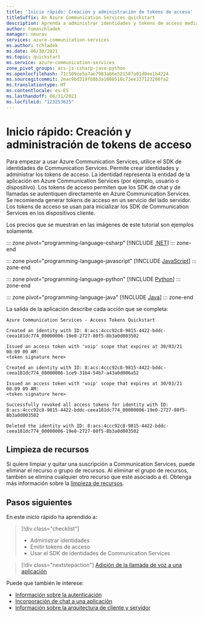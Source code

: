 ```yaml
---
title: 'Inicio rápido: Creación y administración de tokens de acceso'
titleSuffix: An Azure Communication Services quickstart
description: Aprenda a administrar identidades y tokens de acceso mediante el SDK de identidades de Azure Communication Services.
author: tomaschladek
manager: nmurav
services: azure-communication-services
ms.author: tchladek
ms.date: 06/30/2021
ms.topic: quickstart
ms.service: azure-communication-services
zone_pivot_groups: acs-js-csharp-java-python
ms.openlocfilehash: 71c509ce5a7ae7983a66e521587a01d0ee1b4224
ms.sourcegitcommit: 2eac9bd319fb8b3a1080518c73ee337123286fa2
ms.translationtype: HT
ms.contentlocale: es-ES
ms.lasthandoff: 08/31/2021
ms.locfileid: "123253625"
---
```

# <a name="quickstart-create-and-manage-access-tokens"></a>Inicio rápido: Creación y administración de tokens de acceso

Para empezar a usar Azure Communication Services, utilice el SDK de identidades de Communication Services. Permite crear identidades y administrar los tokens de acceso. La identidad representa la entidad de la aplicación en Azure Communication Services (por ejemplo, usuario o dispositivo). Los tokens de acceso permiten que los SDK de chat y de llamadas se autentiquen directamente en Azure Communication Services. Se recomienda generar tokens de acceso en un servicio del lado servidor. Los tokens de acceso se usan para inicializar los SDK de Communication Services en los dispositivos cliente.

Los precios que se muestran en las imágenes de este tutorial son ejemplos solamente.

::: zone pivot="programming-language-csharp"
[!INCLUDE [.NET](./includes/user-access-token-net.md)]
::: zone-end

::: zone pivot="programming-language-javascript"
[!INCLUDE [JavaScript](./includes/user-access-token-js.md)]
::: zone-end

::: zone pivot="programming-language-python"
[!INCLUDE [Python](./includes/user-access-token-python.md)]
::: zone-end

::: zone pivot="programming-language-java"
[!INCLUDE [Java](./includes/user-access-token-java.md)]
::: zone-end

La salida de la aplicación describe cada acción que se completa:
<!---cSpell:disable --->
```console
Azure Communication Services - Access Tokens Quickstart

Created an identity with ID: 8:acs:4ccc92c8-9815-4422-bddc-ceea181dc774_00000006-19e0-2727-80f5-8b3a0d003502

Issued an access token with 'voip' scope that expires at 30/03/21 08:09 09 AM:
<token signature here>

Created an identity with ID: 8:acs:4ccc92c8-9815-4422-bddc-ceea181dc774_00000006-1ce9-31b4-54b7-a43a0d006a52

Issued an access token with 'voip' scope that expires at 30/03/21 08:09 09 AM:
<token signature here>

Successfully revoked all access tokens for identity with ID: 8:acs:4ccc92c8-9815-4422-bddc-ceea181dc774_00000006-19e0-2727-80f5-8b3a0d003502

Deleted the identity with ID: 8:acs:4ccc92c8-9815-4422-bddc-ceea181dc774_00000006-19e0-2727-80f5-8b3a0d003502
```
<!---cSpell:enable --->

## <a name="clean-up-resources"></a>Limpieza de recursos

Si quiere limpiar y quitar una suscripción a Communication Services, puede eliminar el recurso o grupo de recursos. Al eliminar el grupo de recursos, también se elimina cualquier otro recurso que esté asociado a él. Obtenga más información sobre la [limpieza de recursos](./create-communication-resource.md#clean-up-resources).

## <a name="next-steps"></a>Pasos siguientes

En este inicio rápido ha aprendido a:

> [!div class="checklist"]
> * Administrar identidades
> * Emitir tokens de acceso
> * Usar el SDK de identidades de Communication Services


> [!div class="nextstepaction"]
> [Adición de la llamada de voz a una aplicación](./voice-video-calling/getting-started-with-calling.md)

Puede que también le interese:

 - [Información sobre la autenticación](../concepts/authentication.md)
 - [Incorporación de chat a una aplicación](./chat/get-started.md)
 - [Información sobre la arquitectura de cliente y servidor](../concepts/client-and-server-architecture.md)
